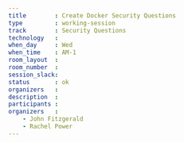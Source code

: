 ```yaml
---
title        : Create Docker Security Questions
type         : working-session
track        : Security Questions
technology   :
when_day     : Wed
when_time    : AM-1
room_layout  :
room_number  :
session_slack:
status       : ok
organizers   :
description  :
participants :
organizers   :
    - John Fitzgerald
    - Rachel Power
---
```

